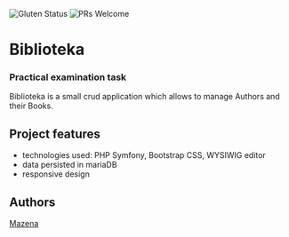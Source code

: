 ![Gluten Status](https://img.shields.io/badge/Gluten-Free-green.svg)
![PRs Welcome](https://img.shields.io/badge/PRs-welcome-brightgreen.svg)

# Biblioteka

### Practical examination task

Biblioteka is a small crud application which allows to manage Authors and their Books.

## Project features

- technologies used: PHP Symfony, Bootstrap CSS, WYSIWIG editor
- data persisted in mariaDB
- responsive design


## Authors

[Mazena](https://github.com/SkajaQ)